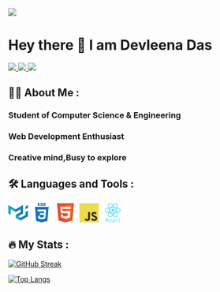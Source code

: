 

<div id="header">
<img src="https://media.giphy.com/media/L1R1tvI9svkIWwpVYr/giphy.gif" width="50%"/>
</div>
<h1>
Hey there 👋 I am Devleena Das
</h1>

<div id="badges">
<a href="https://www.linkedin.com/in/devleena-das-759359224/">
<img src="https://img.shields.io/badge/-LinkedIn-blue?logo=linkedin&logoColor=white&style=for-the-badge"/>
</a>
<a href="https://discord.com/channels/@me">
<img src="https://img.shields.io/badge/-discord-yellowgreen?logo=discord&logoColor=white&style=for-the-badge"/>
</a>
<a href="https://twitter.com/Das__Devleena">
<img src="https://img.shields.io/badge/-twitter-blue?logo=twitter&logoColor=white&style=for-the-badge"/>
</a>

</div>


## :woman_technologist: About Me :
### Student of Computer Science & Engineering
### Web Development Enthusiast
### Creative mind,Busy to explore

## :hammer_and_wrench: Languages and Tools :
<div>
  
   <img src="https://github.com/devicons/devicon/blob/master/icons/materialui/materialui-original.svg" title="Material UI" alt="Material UI" width="40" height="40"/>&nbsp;
  <img src="https://github.com/devicons/devicon/blob/master/icons/css3/css3-plain-wordmark.svg"  title="CSS3" alt="CSS" width="40" height="40"/>&nbsp;
  <img src="https://github.com/devicons/devicon/blob/master/icons/html5/html5-original.svg" title="HTML5" alt="HTML" width="40" height="40"/>&nbsp;
  <img src="https://github.com/devicons/devicon/blob/master/icons/javascript/javascript-original.svg" title="JavaScript" alt="JavaScript" width="40" height="40"/>&nbsp;
  <img src="https://github.com/devicons/devicon/blob/master/icons/react/react-original-wordmark.svg" title="React" alt="React" width="40" height="40"/>&nbsp;
 </div>
 
## :fire: My Stats :
[![GitHub Streak](http://github-readme-streak-stats.herokuapp.com?user=Devleena2003&theme=dark&background=000000)](https://git.io/streak-stats)

[![Top Langs](https://github-readme-stats.vercel.app/api/top-langs/?username=Devleena2003&layout=compact&theme=vision-friendly-dark)](https://github.com/anuraghazra/github-readme-stats)
